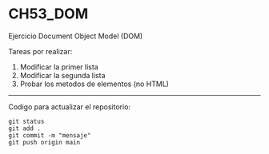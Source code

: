# CH53_DOM
Ejercicio Document Object Model (DOM)

Tareas por realizar:

1. Modificar la primer lista
2. Modificar la segunda lista 
3. Probar los metodos de elementos (no HTML)

---

Codigo para actualizar el repositorio:

```
git status
git add .
git commit -m "mensaje"
git push origin main
```